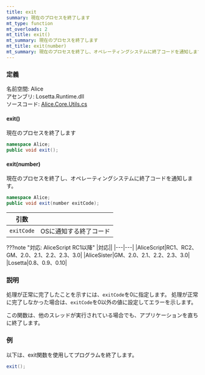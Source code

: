 ```yaml
---
title: exit
summary: 現在のプロセスを終了します
mt_type: function
mt_overloads: 2
mt_title: exit()
mt_summary: 現在のプロセスを終了します
mt_title: exit(number)
mt_summary: 現在のプロセスを終了し、オペレーティングシステムに終了コードを通知します。
---
```


### 定義
名前空間: Alice<br/>
アセンブリ: Losetta.Runtime.dll<br/>
ソースコード: [Alice.Core.Utils.cs](https://github.com/WSOFT-Project/Losetta/blob/master/Losetta.Runtime/Core/Alice.Core.Utils.cs)

#### exit()

現在のプロセスを終了します

```cs title="AliceScript"
namespace Alice;
public void exit();
```

#### exit(number)

現在のプロセスを終了し、オペレーティングシステムに終了コードを通知します。

```cs title="AliceScript"
namespace Alice;
public void exit(number exitCode);
```

|引数| |
|-|-|
|`exitCode`|OSに通知する終了コード|

???note "対応: AliceScript RC1以降"
    |対応||
    |---|---|
    |AliceScript|RC1、RC2、GM、2.0、2.1、2.2、2.3、3.0|
    |AliceSister|GM、2.0、2.1、2.2、2.3、3.0|
    |Losetta|0.8、0.9、0.10|

### 説明
処理が正常に完了したことを示すには、`exitCode`を0に指定します。
処理が正常に完了しなかった場合は、`exitCode`を0以外の値に設定してエラーを示します。

この関数は、他のスレッドが実行されている場合でも、アプリケーションを直ちに終了します。

### 例
以下は、exit関数を使用してプログラムを終了します。

```cs title="AliceScript"
exit();
```
